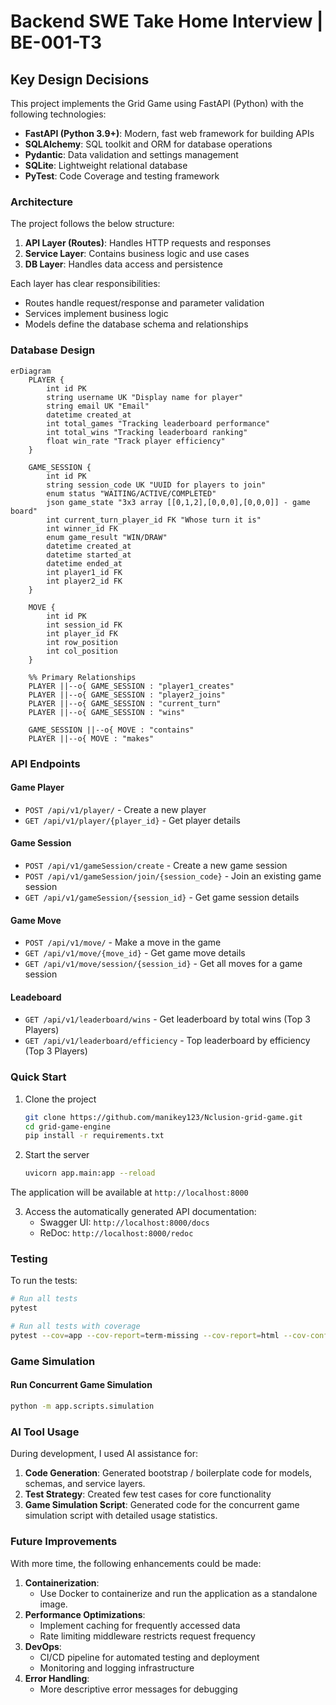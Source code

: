 # Backend SWE Take Home Interview | BE-001-T3

## Key Design Decisions

This project implements the Grid Game using FastAPI (Python) with the following technologies:

- **FastAPI (Python 3.9+)**: Modern, fast web framework for building APIs
- **SQLAlchemy**: SQL toolkit and ORM for database operations
- **Pydantic**: Data validation and settings management
- **SQLite**: Lightweight relational database
- **PyTest**: Code Coverage and testing framework

### Architecture
The project follows the below structure:

1. **API Layer (Routes)**: Handles HTTP requests and responses
2. **Service Layer**: Contains business logic and use cases
3. **DB Layer**: Handles data access and persistence

Each layer has clear responsibilities:
- Routes handle request/response and parameter validation
- Services implement business logic
- Models define the database schema and relationships

### Database Design

```mermaid
erDiagram
    PLAYER {
        int id PK
        string username UK "Display name for player"
        string email UK "Email"
        datetime created_at 
        int total_games "Tracking leaderboard performance"
        int total_wins "Tracking leaderboard ranking"
        float win_rate "Track player efficiency"
    }

    GAME_SESSION {
        int id PK 
        string session_code UK "UUID for players to join"
        enum status "WAITING/ACTIVE/COMPLETED"
        json game_state "3x3 array [[0,1,2],[0,0,0],[0,0,0]] - game board"
        int current_turn_player_id FK "Whose turn it is"
        int winner_id FK 
        enum game_result "WIN/DRAW"
        datetime created_at 
        datetime started_at 
        datetime ended_at 
        int player1_id FK 
        int player2_id FK 
    }

    MOVE {
        int id PK 
        int session_id FK 
        int player_id FK 
        int row_position 
        int col_position 
    }

    %% Primary Relationships
    PLAYER ||--o{ GAME_SESSION : "player1_creates"
    PLAYER ||--o{ GAME_SESSION : "player2_joins"
    PLAYER ||--o{ GAME_SESSION : "current_turn"
    PLAYER ||--o{ GAME_SESSION : "wins"
    
    GAME_SESSION ||--o{ MOVE : "contains"
    PLAYER ||--o{ MOVE : "makes"

```

### API Endpoints
#### Game Player

- `POST /api/v1/player/` - Create a new player
- `GET /api/v1/player/{player_id}` - Get player details

#### Game Session

- `POST /api/v1/gameSession/create` - Create a new game session
- `POST /api/v1/gameSession/join/{session_code}` - Join an existing game session
- `GET /api/v1/gameSession/{session_id}` - Get game session details

#### Game Move

- `POST /api/v1/move/` - Make a move in the game
- `GET /api/v1/move/{move_id}` - Get game move details
- `GET /api/v1/move/session/{session_id}` - Get all moves for a game session

#### Leadeboard
- `GET /api/v1/leaderboard/wins` - Get leaderboard by total wins (Top 3 Players)
- `GET /api/v1/leaderboard/efficiency` - Top leaderboard by efficiency (Top 3 Players)

### Quick Start
1. Clone the project
    ```bash
    git clone https://github.com/manikey123/Nclusion-grid-game.git
    cd grid-game-engine
    pip install -r requirements.txt
    ```

2. Start the server

    ``` bash
    uvicorn app.main:app --reload 
    ```
The application will be available at `http://localhost:8000`

3. Access the automatically generated API documentation:
   - Swagger UI: `http://localhost:8000/docs`
   - ReDoc: `http://localhost:8000/redoc`

### Testing
To run the tests:

```bash
# Run all tests
pytest

# Run all tests with coverage
pytest --cov=app --cov-report=term-missing --cov-report=html --cov-config=.coveragerc
```

### Game Simulation
#### Run Concurrent Game Simulation
```bash
python -m app.scripts.simulation
```

### AI Tool Usage
During development, I used AI assistance for:

1. **Code Generation**: Generated bootstrap / boilerplate code for models, schemas, and service layers. 
2. **Test Strategy**: Created few test cases for core functionality
3. **Game Simulation Script**: Generated code for the concurrent game simulation script with detailed usage statistics. 

### Future Improvements

With more time, the following enhancements could be made:
1. **Containerization**: 
   - Use Docker to containerize and run the application as a standalone image. 
2. **Performance Optimizations**:
   - Implement caching for frequently accessed data
   - Rate limiting middleware restricts request frequency
3. **DevOps**:
   - CI/CD pipeline for automated testing and deployment
   - Monitoring and logging infrastructure
4. **Error Handling**:
   - More descriptive error messages for debugging